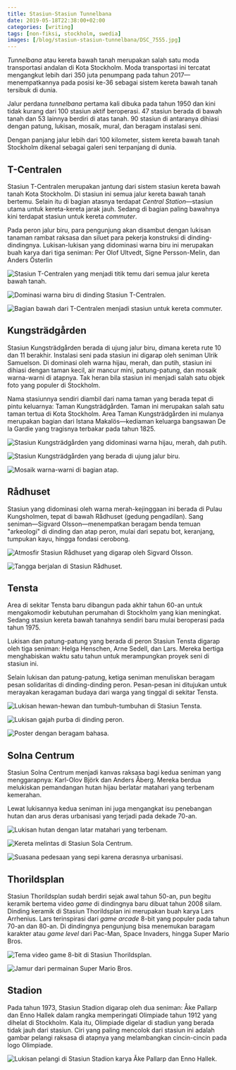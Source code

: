 ```yaml
---
title: Stasiun-Stasiun Tunnelbana
date: 2019-05-18T22:38:00+02:00
categories: [writing]
tags: [non-fiksi, stockholm, swedia]
images: [/blog/stasiun-stasiun-tunnelbana/DSC_7555.jpg]
---
```

*Tunnelbana* atau kereta bawah tanah merupakan salah satu moda transportasi andalan di Kota Stockholm. Moda transportasi ini tercatat mengangkut lebih dari 350 juta penumpang pada tahun 2017—menempatkannya pada posisi ke-36 sebagai sistem kereta bawah tanah tersibuk di dunia.

Jalur perdana *tunnelbana* pertama kali dibuka pada tahun 1950 dan kini tidak kurang dari 100 stasiun aktif beroperasi. 47 stasiun berada di bawah tanah dan 53 lainnya berdiri di atas tanah. 90 stasiun di antaranya dihiasi dengan patung, lukisan, mosaik, mural, dan beragam instalasi seni.

Dengan panjang jalur lebih dari 100 kilometer, sistem kereta bawah tanah Stockholm dikenal sebagai galeri seni terpanjang di dunia.

## T-Centralen

Stasiun T-Centralen merupakan jantung dari sistem stasiun kereta bawah tanah Kota Stockholm. Di stasiun ini semua jalur kereta bawah tanah bertemu. Selain itu di bagian atasnya terdapat *Central Station*—stasiun utama untuk kereta-kereta jarak jauh. Sedang di bagian paling bawahnya kini terdapat stasiun untuk kereta *commuter*.

Pada peron jalur biru, para pengunjung akan disambut dengan lukisan tanaman rambat raksasa dan siluet para pekerja konstruksi di dinding-dindingnya. Lukisan-lukisan yang didominasi warna biru ini merupakan buah karya dari tiga seniman: Per Olof Ultvedt, Signe Persson-Melin, dan Anders Österlin

![Stasiun T-Centralen yang menjadi titik temu dari semua jalur kereta bawah tanah.](DSC_7528.jpg)

![Dominasi warna biru di dinding Stasiun T-Centralen.](DSC_7514.jpg)

![Bagian bawah dari T-Centralen menjadi stasiun untuk kereta commuter.](DSC_7488.jpg)

## Kungsträdgården

Stasiun Kungsträdgården berada di ujung jalur biru, dimana kereta rute 10 dan 11 berakhir. Instalasi seni pada stasiun ini digarap oleh seniman Ulrik Samuelson. Di dominasi oleh warna hijau, merah, dan putih, stasiun ini dihiasi dengan taman kecil, air mancur mini, patung-patung, dan mosaik warna-warni di atapnya. Tak heran bila stasiun ini menjadi salah satu objek foto yang populer di Stockholm.

Nama stasiunnya sendiri diambil dari nama taman yang berada tepat di pintu keluarnya: Taman Kungsträdgården. Taman ini merupakan salah satu taman tertua di Kota Stockholm. Area Taman Kungsträdgården ini mulanya merupakan bagian dari Istana Makalös—kediaman keluarga bangsawan De la Gardie yang tragisnya terbakar pada tahun 1825.

![Stasiun Kungsträdgården yang didominasi warna hijau, merah, dah putih.](DSC_7582.jpg)

![Stasiun Kungsträdgården yang berada di ujung jalur biru.](DSC_7555.jpg)

![Mosaik warna-warni di bagian atap.](DSC_7588.jpg)

## Rådhuset

Stasiun yang didominasi oleh warna merah-kejinggaan ini berada di Pulau Kungsholmen, tepat di bawah Rådhuset (gedung pengadilan). Sang seniman—Sigvard Olsson—menempatkan beragam benda temuan "arkeologi" di dinding dan atap peron, mulai dari sepatu bot, keranjang, tumpukan kayu, hingga fondasi cerobong.

![Atmosfir Stasiun Rådhuset yang digarap oleh Sigvard Olsson.](DSC_7595.jpg)

![Tangga berjalan di Stasiun Rådhuset.](DSC_7614.jpg)

## Tensta

Area di sekitar Tensta baru dibangun pada akhir tahun 60-an untuk mengakomodir kebutuhan perumahan di Stockholm yang kian meningkat. Sedang stasiun kereta bawah tanahnya sendiri baru mulai beroperasi pada tahun 1975.

Lukisan dan patung-patung yang berada di peron Stasiun Tensta digarap oleh tiga seniman: Helga Henschen, Arne Sedell, dan Lars. Mereka bertiga menghabiskan waktu satu tahun untuk merampungkan proyek seni di stasiun ini.

Selain lukisan dan patung-patung, ketiga seniman menuliskan beragam pesan solidaritas di dinding-dinding peron. Pesan-pesan ini ditujukan untuk merayakan keragaman budaya dari warga yang tinggal di sekitar Tensta.

![Lukisan hewan-hewan dan tumbuh-tumbuhan di Stasiun Tensta.](DSC_7678.jpg)

![Lukisan gajah purba di dinding peron.](DSC_7696.jpg)

![Poster dengan beragam bahasa.](DSC_7674.jpg)

## Solna Centrum

Stasiun Solna Centrum menjadi kanvas raksasa bagi kedua seniman yang menggarapnya: Karl-Olov Björk dan Anders Åberg. Mereka berdua melukiskan pemandangan hutan hijau berlatar matahari yang terbenam kemerahan.

Lewat lukisannya kedua seniman ini juga mengangkat isu penebangan hutan dan arus deras urbanisasi yang terjadi pada dekade 70-an.

![Lukisan hutan dengan latar matahari yang terbenam.](DSC_7738.jpg)

![Kereta melintas di Stasiun Sola Centrum.](DSC_7756.jpg)

![Suasana pedesaan yang sepi karena derasnya urbanisasi.](DSC_7735.jpg)

## Thorildsplan

Stasiun Thorildsplan sudah berdiri sejak awal tahun 50-an, pun begitu keramik bertema video *game* di dindingnya baru dibuat tahun 2008 silam. Dinding keramik di Stasiun Thorildsplan ini merupakan buah karya Lars Arrhenius. Lars terinspirasi dari *game arcade* 8-bit yang populer pada tahun 70-an dan 80-an. Di dindingnya pengunjung bisa menemukan baragam karakter atau *game level* dari Pac-Man, Space Invaders, hingga Super Mario Bros.

![Tema video game 8-bit di Stasiun Thorildsplan.](DSC_7780.jpg)

![Jamur dari permainan Super Mario Bros.](DSC_7796.jpg)

## Stadion

Pada tahun 1973, Stasiun Stadion digarap oleh dua seniman: Åke Pallarp dan Enno Hallek dalam rangka memperingati Olimpiade tahun 1912 yang dihelat di Stockholm. Kala itu, Olimpiade digelar di stadiun yang berada tidak jauh dari stasiun. Ciri yang paling mencolok dari stasiun ini adalah gambar pelangi raksasa di atapnya yang melambangkan cincin-cincin pada logo Olimpiade.

![Lukisan pelangi di Stasiun Stadion karya Åke Pallarp dan Enno Hallek.](DSC_7861.jpg)
